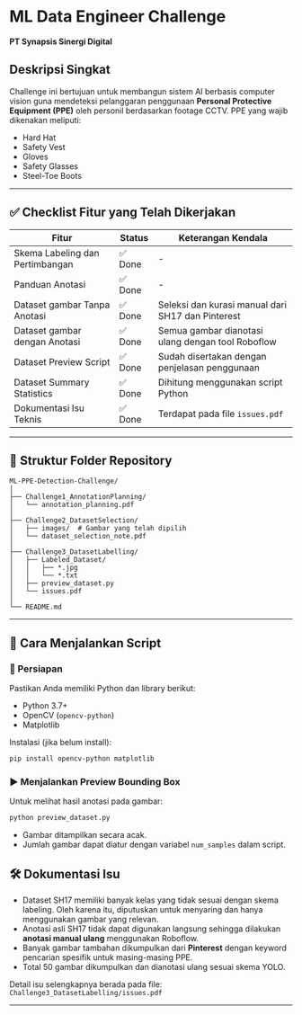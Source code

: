 # ML Data Engineer Challenge

**PT Synapsis Sinergi Digital**

## Deskripsi Singkat

Challenge ini bertujuan untuk membangun sistem AI berbasis computer vision guna mendeteksi pelanggaran penggunaan **Personal Protective Equipment (PPE)** oleh personil berdasarkan footage CCTV. PPE yang wajib dikenakan meliputi:

* Hard Hat
* Safety Vest
* Gloves
* Safety Glasses
* Steel-Toe Boots

---

## ✅ Checklist Fitur yang Telah Dikerjakan

| Fitur                           | Status | Keterangan Kendala                                |
| ------------------------------- | ------ | ------------------------------------------------- |
| Skema Labeling dan Pertimbangan | ✅ Done | -                                                 |
| Panduan Anotasi                 | ✅ Done | -                                                 |
| Dataset gambar Tanpa Anotasi    | ✅ Done | Seleksi dan kurasi manual dari SH17 dan Pinterest |
| Dataset gambar dengan Anotasi   | ✅ Done | Semua gambar dianotasi ulang dengan tool Roboflow |
| Dataset Preview Script          | ✅ Done | Sudah disertakan dengan penjelasan penggunaan     |
| Dataset Summary Statistics      | ✅ Done | Dihitung menggunakan script Python                |
| Dokumentasi Isu Teknis          | ✅ Done | Terdapat pada file `issues.pdf`              |

---

## 📁 Struktur Folder Repository

```
ML-PPE-Detection-Challenge/
│
├── Challenge1_AnnotationPlanning/
│   └── annotation_planning.pdf
│
├── Challenge2_DatasetSelection/
│   ├── images/  # Gambar yang telah dipilih
│   └── dataset_selection_note.pdf
│
├── Challenge3_DatasetLabelling/
│   ├── Labeled_Dataset/
│   │   ├── *.jpg
│   │   └── *.txt
│   ├── preview_dataset.py
│   └── issues.pdf
│
└── README.md
```

---

## 🚀 Cara Menjalankan Script

### 📌 Persiapan

Pastikan Anda memiliki Python dan library berikut:

* Python 3.7+
* OpenCV (`opencv-python`)
* Matplotlib

Instalasi (jika belum install):

```bash
pip install opencv-python matplotlib
```

### ▶️ Menjalankan Preview Bounding Box

Untuk melihat hasil anotasi pada gambar:

```bash
python preview_dataset.py
```

* Gambar ditampilkan secara acak.
* Jumlah gambar dapat diatur dengan variabel `num_samples` dalam script.

## 🛠️ Dokumentasi Isu

* Dataset SH17 memiliki banyak kelas yang tidak sesuai dengan skema labeling. Oleh karena itu, diputuskan untuk menyaring dan hanya menggunakan gambar yang relevan.
* Anotasi asli SH17 tidak dapat digunakan langsung sehingga dilakukan **anotasi manual ulang** menggunakan Roboflow.
* Banyak gambar tambahan dikumpulkan dari **Pinterest** dengan keyword pencarian spesifik untuk masing-masing PPE.
* Total 50 gambar dikumpulkan dan dianotasi ulang sesuai skema YOLO.

Detail isu selengkapnya berada pada file: `Challenge3_DatasetLabelling/issues.pdf`

---
